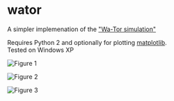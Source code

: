 # wator
A simpler implemenation of the ["Wa-Tor simulation"](https://en.wikipedia.org/wiki/Wa-Tor)  



Requires Python 2 and optionally for plotting [matplotlib](https://pypi.org/project/matplotlib/).  
Tested on Windows XP  



![Figure 1](https://raw.githubusercontent.com/cvzi/wator/blob/master/Figure_1.png)  


![Figure 2](https://raw.githubusercontent.com/cvzi/wator/blob/master/Figure_2.png)  


![Figure 3](https://raw.githubusercontent.com/cvzi/wator/blob/master/Figure_3.gif)  


